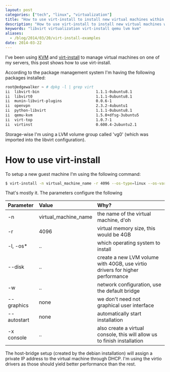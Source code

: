 ```yaml
---
layout: post
categories: ["tech", "linux", "virtualization"]
title: "How to use virt-install to install new virtual machines within libvirt/kvm"
description: "How to use virt-install to install new virtual machines within libvirt/kvm"
keywords: "libvirt virtualization virt-install qemu lvm kvm"
aliases:
  - /blog/2014/03/20/virt-install-examples
date: 2014-03-22
---
```


I've been using [KVM](http://www.linux-kvm.org/page/Main_Page) and [virt-install](http://linux.die.net/man/1/virt-install) to manage virtual machines on one of my servers, this post shows how to use virt-install.

<!-- more -->

According to the package management system I'm having the following packages installed:

~~~ bash
root@edgewalker ~ # dpkg -l | grep virt
ii  libvirt-bin                         1.1.1-0ubuntu8.1                    amd64        programs for the libvirt library
ii  libvirt0                            1.1.1-0ubuntu8.1                    amd64        library for interfacing with different virtualization systems
ii  munin-libvirt-plugins               0.0.6-1                             all          Munin plugins using libvirt
ii  openvpn                             2.3.2-4ubuntu1                      amd64        virtual private network daemon
ii  python-libvirt                      1.1.1-0ubuntu8.1                    amd64        libvirt Python bindings
ii  qemu-kvm                            1.5.0+dfsg-3ubuntu5                 amd64        QEMU Full virtualization on x86 hardware (transitional package)
ii  virt-top                            1.0.7-1                             amd64        show stats of virtualized domains
ii  virtinst                            0.600.4-2ubuntu2.1                  all          Programs to create and clone virtual machines
~~~

Storage-wise I'm using a LVM volume group called 'vg0' (which was imported into the libvirt configuration).

# How to use virt-install

To setup a new guest machine I'm using the following command:

~~~ bash
$ virt-install -n virtual_machine_name -r 4096 --os-type=linux --os-variant=debianwheezy --disk pool=vg0,size=40,bus=virtio,sparse=false,cache=none,io=native -w bridge=virbr0,model=virtio --graphics none -l http://ftp.debian.org/debian/dists/wheezy/main/installer-amd64/ --autostart -x console=ttyS0,115200n8
~~~

That's mostly it. The parameters configure the following

| Parameter | Value | Why? |
|:---- | :---- | :--- |
| -n | virtual_machine_name | the name of the virtual machine, d'oh |
| -r | 4096 | virtual memory size, this would be 4GB |
| -l, -os* | .. | which operating system to install |
| --disk | .. | create a new LVM volume with 40GB, use virtio drivers for higher performance |
| -w | .. | network configuration, use the default bridge |
| --graphics | none | we don't need not graphical user interface |
| --autostart | none | automatically start installation |
| -x console | .. | also create a virtual console, this will allow us to finish installation |

The host-bridge setup (created by the debian installation) will assign a private IP address to the virtual machine through DHCP. I'm using the virtio drivers as those should yield better performance than the rest.


